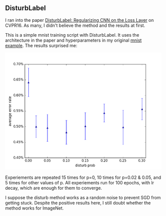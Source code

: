 
## DisturbLabel

I ran into the paper [DisturbLabel: Regularizing CNN on the Loss Layer](https://arxiv.org/abs/1605.00055) on CVPR16.
As many, I didn't believe the method and the results at first.

This is a simple mnist training script with DisturbLabel. It uses the architecture in the paper and
hyperparameters in my original [mnist example](examples/mnist-convnet.py). The results surprised me:

![mnist](examples/DisturbLabel/mnist.png)

Experiements are repeated 15 times for p=0, 10 times for p=0.02 & 0.05, and 5 times for other values
of p. All experiements run for 100 epochs, with lr decay, which are enough for them to converge.

I suppose the disturb method works as a random noise to prevent SGD from getting stuck.
Despite the positive results here, I still doubt whether the method works for ImageNet.
